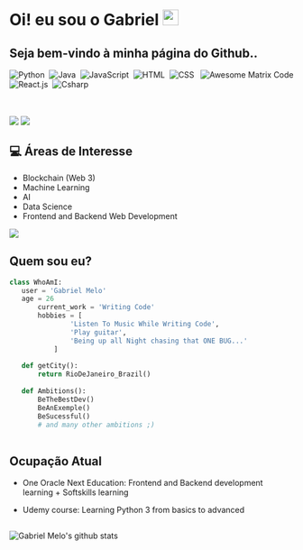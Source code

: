 <h1> Oi! eu sou o Gabriel <img src="https://media.giphy.com/media/hvRJCLFzcasrR4ia7z/giphy.gif" width="28px" height="28px"> </h1>

## Seja bem-vindo à minha página do Github..

<img src = 'https://github.com/gabrielmelol/gabrielmelol/blob/master/images/matrix.gif' alt = 'Awesome Matrix Code' align='right'/>

![Python](https://img.shields.io/badge/Python-14354C?style=for-the-badge&logo=python&logoColor=white)&nbsp;
![Java](https://img.shields.io/badge/Java-ED8B00?style=for-the-badge&logo=openjdk&logoColor=white)&nbsp;
![JavaScript](https://img.shields.io/badge/JavaScript-F7DF1E?style=for-the-badge&logo=javascript&logoColor=black)&nbsp;
![HTML](https://img.shields.io/badge/HTML5-E34F26?style=for-the-badge&logo=html5&logoColor=white)&nbsp;
![CSS](https://img.shields.io/badge/CSS3-1572B6?style=for-the-badge&logo=css3&logoColor=white)&nbsp;
![React.js](https://img.shields.io/badge/React-20232A?style=for-the-badge&logo=react&logoColor=61DAFB)&nbsp;
![Csharp](https://img.shields.io/badge/C%23-239120?style=for-the-badge&logo=c-sharp&logoColor=white)&nbsp;
<br>
<br>
<br>
<p> <a href="https://www.linkedin.com/in/gabriel-melo-7753242a4/" target="_blank"><img src="https://img.shields.io/badge/-LinkedIn-%230077B5?style=for-the-badge&logo=linkedin&logoColor=white" target="_blank"></a> 
<a href = "mailto:gabriel.wlmelo@gmail.com"><img src="https://img.shields.io/badge/-Gmail-%23333?style=for-the-badge&logo=gmail&logoColor=white" target="_blank"></a> </p>



## :computer: Áreas de Interesse
* Blockchain (Web 3)
* Machine Learning
* AI 
* Data Science
* Frontend and Backend Web Development

<img src = "https://github-readme-stats.vercel.app/api/top-langs/?username=gabrielmelol&layout=compact">


 
 ## Quem sou eu?
 ```python
 class WhoAmI:
 	user = 'Gabriel Melo'
	age = 26
		current_work = 'Writing Code'
		hobbies = [
			    'Listen To Music While Writing Code',
				'Play guitar',
				'Being up all Night chasing that ONE BUG...'
			]
	
	def getCity():
		return RioDeJaneiro_Brazil()
	
	def Ambitions():
		BeTheBestDev()
		BeAnExemple()
		BeSucessful()
		# and many other ambitions ;) 
	
 ```
 
## Ocupação Atual
 * One Oracle Next Education: Frontend and Backend development learning + Softskills learning

* Udemy course: Learning Python 3 from basics to advanced
 
## 

![Gabriel Melo's github stats](https://github-readme-stats.vercel.app/api?username=gabrielmelol&show_icons=true&hide=[%22issues%22])
 
 

